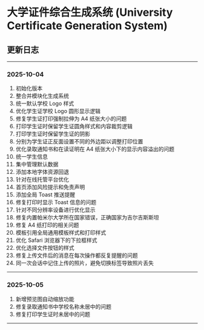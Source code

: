 # 大学证件综合生成系统 (University Certificate Generation System)
## 更新日志

---
### 2025-10-04
1. 初始化版本
2. 整合并模块化生成系统
3. 统一默认学校 Logo 样式
4. 优化学生证学校 Logo 圆形显示逻辑
5. 修复学生证打印强制拉伸为 A4 纸张大小的问题
6. 打印学生证时保留学生证圆角样式和内容裁剪逻辑
7. 打印学生证时保留学生证的阴影
8. 分别为学生证正反面设置不同的外边距以调整打印位置
9. 优化录取通知书和在读证明在 A4 纸张大小下的显示内容溢出的问题
10. 统一学生信息
11. 集中管理默认数据
12. 添加本地字体资源回退
13. 针对在线托管平台优化
14. 首页添加风险提示和免责声明
15. 添加全局 Toast 推送提醒
16. 修复打印时显示 Toast 信息的问题
17. 针对不同分辨率设备进行优化显示
18. 修复内置帕米尔大学所在国家错误，正确国家为吉尔吉斯斯坦
19. 修复 A4 纸打印的相关问题
20. 模板引用全局通用模板样式和打印样式
21. 优化 Safari 浏览器下的下拉框样式
22. 优化选择文件按钮的样式
23. 修复上传文件后的消息在每次操作都反复提醒的问题
24. 同一次会话中记住上传的照片，避免切换标签导致照片丢失

---
### 2025-10-05
1. 新增预览图自动缩放功能
2. 修复录取通知书中学校名称未居中的问题
3. 修复打印学生证时未居中的问题


---